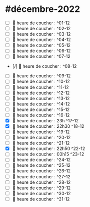 # #décembre-2022
- [ ] 🛌 heure de coucher : ^01-12
- [ ] 🛌 heure de coucher : ^02-12
- [ ] 🛌 heure de coucher : ^03-12
- [ ] 🛌 heure de coucher : ^04-12
- [ ] 🛌 heure de coucher : ^05-12
- [ ] 🛌 heure de coucher : ^06-12
- [ ] 🛌 heure de coucher : ^07-12
- [/] 🛌 heure de coucher : ^08-12
- [ ] 🛌 heure de coucher : ^09-12
- [ ] 🛌 heure de coucher : ^10-12
- [ ] 🛌 heure de coucher : ^11-12
- [ ] 🛌 heure de coucher : ^12-12
- [ ] 🛌 heure de coucher : ^13-12
- [ ] 🛌 heure de coucher : ^14-12
- [ ] 🛌 heure de coucher : ^15-12
- [ ] 🛌 heure de coucher : ^16-12
- [x] 🛌 heure de coucher : 23h ^17-12
- [x] 🛌 heure de coucher : 22h30 ^18-12
- [ ] 🛌 heure de coucher : ^19-12
- [ ] 🛌 heure de coucher : ^20-12
- [ ] 🛌 heure de coucher : ^21-12
- [x] 🛌 heure de coucher : 22h50 ^22-12
- [ ] 🛌 heure de coucher : 00h15 ^23-12
- [ ] 🛌 heure de coucher : ^24-12
- [ ] 🛌 heure de coucher : ^25-12
- [ ] 🛌 heure de coucher : ^26-12
- [ ] 🛌 heure de coucher : ^27-12
- [ ] 🛌 heure de coucher : ^28-12
- [ ] 🛌 heure de coucher : ^29-12
- [ ] 🛌 heure de coucher : ^30-12
- [ ] 🛌 heure de coucher : ^31-12